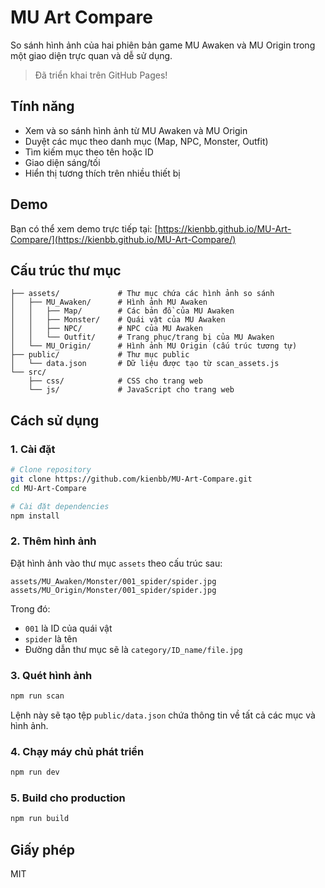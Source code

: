 # MU Art Compare

So sánh hình ảnh của hai phiên bản game MU Awaken và MU Origin trong một giao diện trực quan và dễ sử dụng.

> Đã triển khai trên GitHub Pages! 

## Tính năng

- Xem và so sánh hình ảnh từ MU Awaken và MU Origin
- Duyệt các mục theo danh mục (Map, NPC, Monster, Outfit)
- Tìm kiếm mục theo tên hoặc ID
- Giao diện sáng/tối
- Hiển thị tương thích trên nhiều thiết bị

## Demo

Bạn có thể xem demo trực tiếp tại: [https://kienbb.github.io/MU-Art-Compare/](https://kienbb.github.io/MU-Art-Compare/)

## Cấu trúc thư mục

```
├── assets/             # Thư mục chứa các hình ảnh so sánh
│   ├── MU_Awaken/      # Hình ảnh MU Awaken
│   │   ├── Map/        # Các bản đồ của MU Awaken
│   │   ├── Monster/    # Quái vật của MU Awaken
│   │   ├── NPC/        # NPC của MU Awaken
│   │   └── Outfit/     # Trang phục/trang bị của MU Awaken
│   └── MU_Origin/      # Hình ảnh MU Origin (cấu trúc tương tự)
├── public/             # Thư mục public
│   └── data.json       # Dữ liệu được tạo từ scan_assets.js
└── src/
    ├── css/            # CSS cho trang web
    └── js/             # JavaScript cho trang web
```

## Cách sử dụng

### 1. Cài đặt

```bash
# Clone repository
git clone https://github.com/kienbb/MU-Art-Compare.git
cd MU-Art-Compare

# Cài đặt dependencies
npm install
```

### 2. Thêm hình ảnh

Đặt hình ảnh vào thư mục `assets` theo cấu trúc sau:

```
assets/MU_Awaken/Monster/001_spider/spider.jpg
assets/MU_Origin/Monster/001_spider/spider.jpg
```

Trong đó:
- `001` là ID của quái vật
- `spider` là tên
- Đường dẫn thư mục sẽ là `category/ID_name/file.jpg`

### 3. Quét hình ảnh

```bash
npm run scan
```

Lệnh này sẽ tạo tệp `public/data.json` chứa thông tin về tất cả các mục và hình ảnh.

### 4. Chạy máy chủ phát triển

```bash
npm run dev
```

### 5. Build cho production

```bash
npm run build
```

## Giấy phép

MIT 